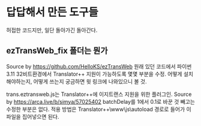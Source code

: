 # 답답해서 만든 도구들
허접한 코드지만, 일단 돌아가긴 돌아간다. 


## ezTransWeb_fix 폴더는 뭔가
Source by https://github.com/HelloKS/ezTransWeb
원래 있던 코드에서
파이썬 3.11 32비트환경에서 Translator++ 지원이 가능하도록 몇몇 부분을 수정.
어떻게 설치해야하는지, 어떻게 쓰는지 궁금하면 윗 링크에 나와있으니 볼 것.

trans.eztransweb.js는 Translator++에 이지트랜스 지원을 위한 플러그인.
Source by https://arca.live/b/simya/57025402
batchDelay를 1에서 0.1로 바꾼 것 빼고는 수정한 부분은 없다.
적용 방법은
Translator++\www\js\autoload
경로로 들어가 이 파일을 집어넣으면 된다.
